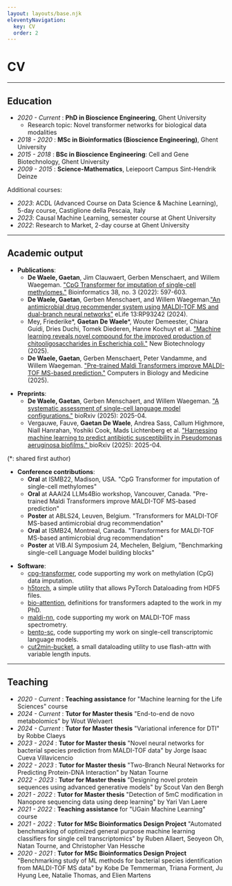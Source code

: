 ```yaml
---
layout: layouts/base.njk
eleventyNavigation:
  key: CV
  order: 2
---
```

# CV

----

## Education

- *2020 - Current* : **PhD in Bioscience Engineering**, Ghent University
    - Research topic: Novel transformer networks for biological data modalities
- *2018 - 2020* : **MSc in Bioinformatics (Bioscience Engineering)**, Ghent University
- *2015 - 2018* : **BSc in Bioscience Engineering**: Cell and Gene Biotechnology, Ghent University
- *2009 - 2015* : **Science-Mathematics**, Leiepoort Campus Sint-Hendrik Deinze

Additional courses:
- *2023*: ACDL (Advanced Course on Data Science & Machine Learning), 5-day course, Castiglione della Pescaia, Italy
- *2023*: Causal Machine Learning, semester course at Ghent University
- *2022*: Research to Market, 2-day course at Ghent University
----

## Academic output
- **Publications**:
    - **De Waele, Gaetan**, Jim Clauwaert, Gerben Menschaert, and Willem Waegeman. ["CpG Transformer for imputation of single-cell methylomes."](https://doi.org/10.1093/bioinformatics/btab746) Bioinformatics 38, no. 3 (2022): 597-603.
    - **De Waele, Gaetan**, Gerben Menschaert, and Willem Waegeman.["An antimicrobial drug recommender system using MALDI-TOF MS and dual-branch neural networks"](https://doi.org/10.7554/eLife.93242.4) eLife 13:RP93242 (2024).
    - Mey, Friederike*, **Gaetan De Waele***, Wouter Demeester, Chiara Guidi, Dries Duchi, Tomek Diederen, Hanne Kochuyt et al. ["Machine learning reveals novel compound for the improved production of chitooligosaccharides in Escherichia coli."](https://doi.org/10.1016/j.nbt.2025.01.005) New Biotechnology (2025).
    - **De Waele, Gaetan**, Gerben Menschaert, Peter Vandamme, and Willem Waegeman. ["Pre-trained Maldi Transformers improve MALDI-TOF MS-based prediction."](https://doi.org/10.1016/j.compbiomed.2025.109695) Computers in Biology and Medicine (2025).

<p>

- **Preprints**:
    - **De Waele, Gaetan**, Gerben Menschaert, and Willem Waegeman. ["A systematic assessment of single-cell language model configurations."](https://www.biorxiv.org/content/10.1101/2025.04.02.646825v1) bioRxiv (2025): 2025-04.
    - Vergauwe, Fauve, **Gaetan De Waele**, Andrea Sass, Callum Highmore, Niall Hanrahan, Yoshiki Cook, Mads Lichtenberg et al. ["Harnessing machine learning to predict antibiotic susceptibility in Pseudomonas aeruginosa biofilms." ](https://www.biorxiv.org/content/10.1101/2025.04.24.650389v1) bioRxiv (2025): 2025-04.

<p>

(*: shared first author)

- **Conference contributions**:
    - **Oral** at ISMB22, Madison, USA. "CpG Transformer for imputation of single-cell methylomes"
    - **Oral** at AAAI24 LLMs4Bio workshop, Vancouver, Canada. "Pre-trained Maldi Transformers improve MALDI-TOF MS-based prediction"
    - **Poster** at ABLS24, Leuven, Belgium. "Transformers for MALDI-TOF MS-based antimicrobial drug recommendation"
    - **Oral** at ISMB24, Montreal, Canada. "Transformers for MALDI-TOF MS-based antimicrobial drug recommendation"
    - **Poster** at VIB.AI Symposium 24, Mechelen, Belgium, "Benchmarking single-cell Language Model building blocks"

<p>

- **Software**:
    - [cpg-transformer](https://github.com/gdewael/cpg-transformer), code supporting my work on methylation (CpG) data imputation.
    - [h5torch](https://github.com/gdewael/h5torch), a simple utility that allows PyTorch Dataloading from HDF5 files.
    - [bio-attention](https://github.com/gdewael/bio-attention), definitions for transformers adapted to the work in my PhD.
    - [maldi-nn](https://github.com/gdewael/maldi-nn), code supporting my work on MALDI-TOF mass spectrometry.
    - [bento-sc](https://github.com/gdewael/bento-sc), code supporting my work on single-cell transcriptomic language models.
    - [cut2min-bucket](https://github.com/gdewael/cut2min-bucket), a small dataloading utility to use flash-attn with variable length inputs.



----

## Teaching

- *2020 - Current* : **Teaching assistance** for "Machine learning for the Life Sciences" course
- *2024 - Current* : **Tutor for Master thesis** "End-to-end de novo metabolomics" by Wout Welvaert
- *2024 - Current* : **Tutor for Master thesis** "Variational inference for DTI" by Robbe Claeys
- *2023 - 2024* : **Tutor for Master thesis** "Novel neural networks for bacterial species prediction from MALDI-TOF data" by Jorge Isaac Cueva Villavicencio
- *2022 - 2023* : **Tutor for Master thesis** "Two-Branch Neural Networks for Predicting Protein-DNA Interaction" by Natan Tourne
- *2022 - 2023* : **Tutor for Master thesis** "Designing novel protein sequences using advanced generative models" by Scout Van den Bergh
- *2021 - 2022* : **Tutor for Master thesis** "Detection of 5mC modification in Nanopore sequencing data using deep learning" by Yari Van Laere
- *2021 - 2022* : **Teaching assistance** for "UGain Machine Learning" course
- *2021 - 2022* : **Tutor for MSc Bioinformatics Design Project** "Automated benchmarking of optimized general
purpose machine learning classifiers for single cell
transcriptomics" by Ruben Allaert, Seoyeon Oh, Natan Tourne, and Christopher Van Hessche
- *2020 - 2021* : **Tutor for MSc Bioinformatics Design Project** "Benchmarking study of ML methods for bacterial
species identification from MALDI-TOF MS data" by Kobe De Temmerman, Triana Forment, Ju Hyung Lee, Natalie Thomas, and Elien Martens




